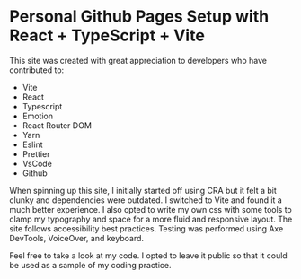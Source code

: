 # Personal Github Pages Setup with React + TypeScript + Vite

This site was created with great appreciation to developers who have contributed to:

- Vite
- React
- Typescript
- Emotion
- React Router DOM
- Yarn
- Eslint
- Prettier
- VsCode
- Github

When spinning up this site, I initially started off using CRA but it felt a bit clunky and
dependencies were outdated. I switched to Vite and found it a much better experience. I also
opted to write my own css with some tools to clamp my typography and space for a more fluid
and responsive layout. The site follows accessibility best practices. Testing was performed
using Axe DevTools, VoiceOver, and keyboard.

Feel free to take a look at my code. I opted to leave it public so that it could be used as a sample of my coding practice.
